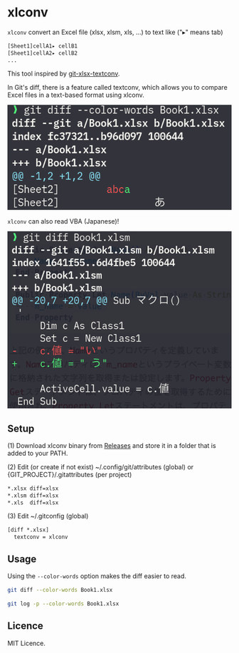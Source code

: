 # xlconv

`xlconv` convert an Excel file (xlsx, xlsm, xls, ...) to text like ("▸" means tab)
```
[Sheet1]cellA1▸ cellB1
[Sheet1]cellA2▸ cellB2
...
```

This tool inspired by [git-xlsx-textconv](https://github.com/tokuhirom/git-xlsx-textconv).

In Git's diff, there is a feature called textconv,
which allows you to compare Excel files in a text-based format using xlconv.

![screen shot](screenshot.png)

`xlconv` can also read VBA (Japanese)!

![screen shot](screenshot2.png)

## Setup

(1) Download xlconv binary from [Releases](https://github.com/tiibun/xlconv/releases) and store it in a folder that is added to your PATH.

(2) Edit (or create if not exist) ~/.config/git/attributes (global) or {GIT_PROJECT}/.gitattributes (per project)

```
*.xlsx diff=xlsx
*.xlsm diff=xlsx
*.xls  diff=xlsx
```

(3) Edit ~/.gitconfig (global)

```
[diff *.xlsx]
  textconv = xlconv
```

## Usage

Using the `--color-words` option makes the diff easier to read.

```sh
git diff --color-words Book1.xlsx
```

```sh
git log -p --color-words Book1.xlsx
```

## Licence

MIT Licence.
